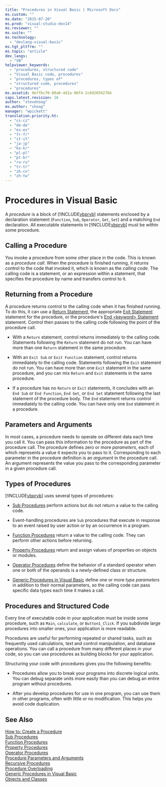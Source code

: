 ```yaml
---
title: "Procedures in Visual Basic | Microsoft Docs"
ms.custom: ""
ms.date: "2015-07-20"
ms.prod: "visual-studio-dev14"
ms.reviewer: ""
ms.suite: ""
ms.technology: 
  - "devlang-visual-basic"
ms.tgt_pltfrm: ""
ms.topic: "article"
dev_langs: 
  - "VB"
helpviewer_keywords: 
  - "procedures, structured code"
  - "Visual Basic code, procedures"
  - "procedures, types of"
  - "structured code, procedures"
  - "procedures"
ms.assetid: 9effbcf0-80a0-4d1a-98f4-2c6920592766
caps.latest.revision: 16
author: "stevehoag"
ms.author: "shoag"
manager: "wpickett"
translation.priority.ht: 
  - "cs-cz"
  - "de-de"
  - "es-es"
  - "fr-fr"
  - "it-it"
  - "ja-jp"
  - "ko-kr"
  - "pl-pl"
  - "pt-br"
  - "ru-ru"
  - "tr-tr"
  - "zh-cn"
  - "zh-tw"
---
```

# Procedures in Visual Basic
A *procedure* is a block of [!INCLUDE[vbprvb](../../../csharp/programming-guide/concepts/linq/includes/vbprvb_md.md)] statements enclosed by a declaration statement (`Function`, `Sub`, `Operator`, `Get`, `Set`) and a matching `End` declaration. All executable statements in [!INCLUDE[vbprvb](../../../csharp/programming-guide/concepts/linq/includes/vbprvb_md.md)] must be within some procedure.  
  
## Calling a Procedure  
 You invoke a procedure from some other place in the code. This is known as a *procedure call*. When the procedure is finished running, it returns control to the code that invoked it, which is known as the *calling code*. The calling code is a statement, or an expression within a statement, that specifies the procedure by name and transfers control to it.  
  
## Returning from a Procedure  
 A procedure returns control to the calling code when it has finished running. To do this, it can use a [Return Statement](../../../visual-basic/language-reference/statements/return-statement.md), the appropriate [Exit Statement](../../../visual-basic/language-reference/statements/exit-statement.md) statement for the procedure, or the procedure's [End \<keyword> Statement](../../../visual-basic/language-reference/statements/end-keyword-statement.md) statement. Control then passes to the calling code following the point of the procedure call.  
  
-   With a `Return` statement, control returns immediately to the calling code. Statements following the `Return` statement do not run. You can have more than one `Return` statement in the same procedure.  
  
-   With an `Exit Sub` or `Exit Function` statement, control returns immediately to the calling code. Statements following the `Exit` statement do not run. You can have more than one `Exit` statement in the same procedure, and you can mix `Return` and `Exit` statements in the same procedure.  
  
-   If a procedure has no `Return` or `Exit` statements, it concludes with an `End Sub` or `End Function`, `End Get`, or `End Set` statement following the last statement of the procedure body. The `End` statement returns control immediately to the calling code. You can have only one `End` statement in a procedure.  
  
## Parameters and Arguments  
 In most cases, a procedure needs to operate on different data each time you call it. You can pass this information to the procedure as part of the procedure call. The procedure defines zero or more *parameters*, each of which represents a value it expects you to pass to it. Corresponding to each parameter in the procedure definition is an *argument* in the procedure call. An argument represents the value you pass to the corresponding parameter in a given procedure call.  
  
## Types of Procedures  
 [!INCLUDE[vbprvb](../../../csharp/programming-guide/concepts/linq/includes/vbprvb_md.md)] uses several types of procedures:  
  
-   [Sub Procedures](../../../visual-basic/language-reference/procedures/sub-procedures.md) perform actions but do not return a value to the calling code.  
  
-   Event-handling procedures are `Sub` procedures that execute in response to an event raised by user action or by an occurrence in a program.  
  
-   [Function Procedures](../../../visual-basic/language-reference/procedures/function-procedures.md) return a value to the calling code. They can perform other actions before returning.  
  
-   [Property Procedures](../../../visual-basic/language-reference/procedures/property-procedures.md) return and assign values of properties on objects or modules.  
  
-   [Operator Procedures](../../../visual-basic/language-reference/procedures/operator-procedures.md) define the behavior of a standard operator when one or both of the operands is a newly-defined class or structure.  
  
-   [Generic Procedures in Visual Basic](../../../visual-basic/programming-guide/language-features/data-types/generic-procedures.md) define one or more *type parameters* in addition to their normal parameters, so the calling code can pass specific data types each time it makes a call.  
  
## Procedures and Structured Code  
 Every line of executable code in your application must be inside some procedure, such as `Main`, `calculate`, or `Button1_Click`. If you subdivide large procedures into smaller ones, your application is more readable.  
  
 Procedures are useful for performing repeated or shared tasks, such as frequently used calculations, text and control manipulation, and database operations. You can call a procedure from many different places in your code, so you can use procedures as building blocks for your application.  
  
 Structuring your code with procedures gives you the following benefits:  
  
-   Procedures allow you to break your programs into discrete logical units. You can debug separate units more easily than you can debug an entire program without procedures.  
  
-   After you develop procedures for use in one program, you can use them in other programs, often with little or no modification. This helps you avoid code duplication.  
  
## See Also  
 [How to: Create a Procedure](../../../visual-basic/language-reference/procedures/how-to-create-a-procedure.md)   
 [Sub Procedures](../../../visual-basic/language-reference/procedures/sub-procedures.md)   
 [Function Procedures](../../../visual-basic/language-reference/procedures/function-procedures.md)   
 [Property Procedures](../../../visual-basic/language-reference/procedures/property-procedures.md)   
 [Operator Procedures](../../../visual-basic/language-reference/procedures/operator-procedures.md)   
 [Procedure Parameters and Arguments](../../../visual-basic/language-reference/procedures/procedure-parameters-and-arguments.md)   
 [Recursive Procedures](../../../visual-basic/language-reference/procedures/recursive-procedures.md)   
 [Procedure Overloading](../../../visual-basic/language-reference/procedures/procedure-overloading.md)   
 [Generic Procedures in Visual Basic](../../../visual-basic/programming-guide/language-features/data-types/generic-procedures.md)   
 [Objects and Classes](../../../visual-basic/programming-guide/language-features/objects-and-classes/index.md)